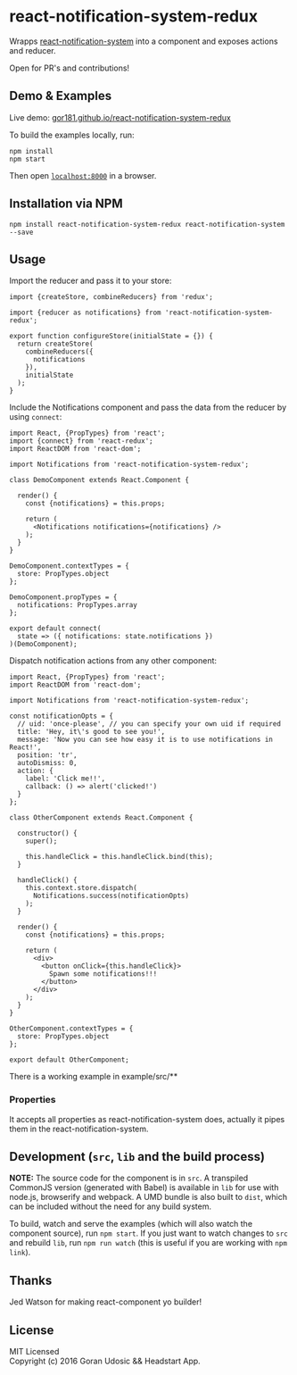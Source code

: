 # react-notification-system-redux

Wrapps [react-notification-system](https://github.com/igorprado/react-notification-system) into a component and exposes actions and reducer.  

Open for PR's and contributions!

## Demo & Examples

Live demo: [gor181.github.io/react-notification-system-redux](http://gor181.github.io/react-notification-system-redux/)

To build the examples locally, run:

```
npm install
npm start
```

Then open [`localhost:8000`](http://localhost:8000) in a browser.


## Installation via NPM

```
npm install react-notification-system-redux react-notification-system --save
```

## Usage

Import the reducer and pass it to your store:

```
import {createStore, combineReducers} from 'redux';

import {reducer as notifications} from 'react-notification-system-redux';

export function configureStore(initialState = {}) {
  return createStore(
    combineReducers({
      notifications
    }),
    initialState
  );
}
```  

Include the Notifications component and pass the data from the reducer by using `connect`:

```
import React, {PropTypes} from 'react';
import {connect} from 'react-redux';
import ReactDOM from 'react-dom';

import Notifications from 'react-notification-system-redux';

class DemoComponent extends React.Component {

  render() {
    const {notifications} = this.props;

    return (
      <Notifications notifications={notifications} />
    );
  }
}

DemoComponent.contextTypes = {
  store: PropTypes.object
};

DemoComponent.propTypes = {
  notifications: PropTypes.array
};

export default connect(
  state => ({ notifications: state.notifications })
)(DemoComponent);
```

Dispatch notification actions from any other component:

```
import React, {PropTypes} from 'react';
import ReactDOM from 'react-dom';

import Notifications from 'react-notification-system-redux';

const notificationOpts = {
  // uid: 'once-please', // you can specify your own uid if required
  title: 'Hey, it\'s good to see you!',
  message: 'Now you can see how easy it is to use notifications in React!',
  position: 'tr',
  autoDismiss: 0,
  action: {
    label: 'Click me!!',
    callback: () => alert('clicked!')
  }
};

class OtherComponent extends React.Component {

  constructor() {
    super();

    this.handleClick = this.handleClick.bind(this);
  }

  handleClick() {
    this.context.store.dispatch(
      Notifications.success(notificationOpts)
    );
  }

  render() {
    const {notifications} = this.props;

    return (
      <div>
        <button onClick={this.handleClick}>
          Spawn some notifications!!!
        </button>
      </div>
    );
  }
}

OtherComponent.contextTypes = {
  store: PropTypes.object
};

export default OtherComponent;
```

There is a working example in example/src/**

### Properties
It accepts all properties as react-notification-system does, actually it pipes them in the react-notification-system.

## Development (`src`, `lib` and the build process)

**NOTE:** The source code for the component is in `src`. A transpiled CommonJS version (generated with Babel) is available in `lib` for use with node.js, browserify and webpack. A UMD bundle is also built to `dist`, which can be included without the need for any build system.

To build, watch and serve the examples (which will also watch the component source), run `npm start`. If you just want to watch changes to `src` and rebuild `lib`, run `npm run watch` (this is useful if you are working with `npm link`).

## Thanks  

Jed Watson for making react-component yo builder!

## License

MIT Licensed  
Copyright (c) 2016 Goran Udosic && Headstart App.
